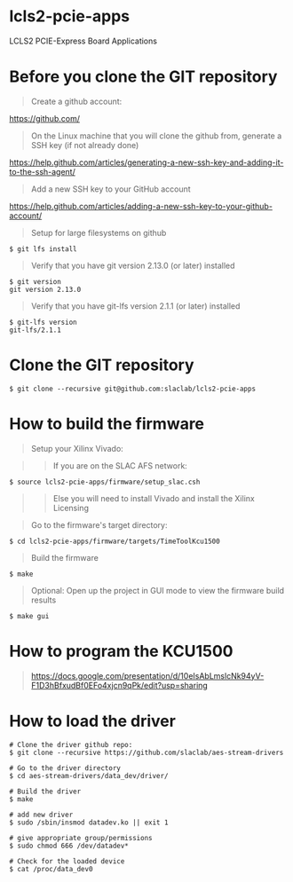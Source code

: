 # lcls2-pcie-apps

LCLS2 PCIE-Express Board Applications

# Before you clone the GIT repository

> Create a github account:

https://github.com/

> On the Linux machine that you will clone the github from, generate a SSH key (if not already done)

https://help.github.com/articles/generating-a-new-ssh-key-and-adding-it-to-the-ssh-agent/

> Add a new SSH key to your GitHub account

https://help.github.com/articles/adding-a-new-ssh-key-to-your-github-account/

> Setup for large filesystems on github

```
$ git lfs install
```

> Verify that you have git version 2.13.0 (or later) installed 

```
$ git version
git version 2.13.0
```

> Verify that you have git-lfs version 2.1.1 (or later) installed 

```
$ git-lfs version
git-lfs/2.1.1
```

# Clone the GIT repository

```$ git clone --recursive git@github.com:slaclab/lcls2-pcie-apps```

# How to build the firmware

> Setup your Xilinx Vivado:

>> If you are on the SLAC AFS network:

```$ source lcls2-pcie-apps/firmware/setup_slac.csh```

>> Else you will need to install Vivado and install the Xilinx Licensing

> Go to the firmware's target directory:

```$ cd lcls2-pcie-apps/firmware/targets/TimeToolKcu1500```

> Build the firmware

```$ make```

> Optional: Open up the project in GUI mode to view the firmware build results

```$ make gui```

# How to program the KCU1500
> https://docs.google.com/presentation/d/10eIsAbLmslcNk94yV-F1D3hBfxudBf0EFo4xjcn9qPk/edit?usp=sharing

# How to load the driver

```
# Clone the driver github repo:
$ git clone --recursive https://github.com/slaclab/aes-stream-drivers

# Go to the driver directory
$ cd aes-stream-drivers/data_dev/driver/

# Build the driver
$ make

# add new driver
$ sudo /sbin/insmod datadev.ko || exit 1

# give appropriate group/permissions
$ sudo chmod 666 /dev/datadev*

# Check for the loaded device
$ cat /proc/data_dev0

```
